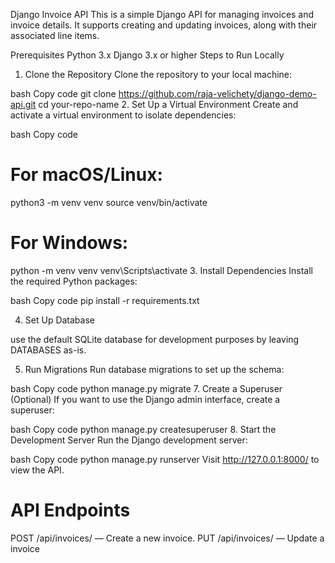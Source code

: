Django Invoice API
This is a simple Django API for managing invoices and invoice details. It supports creating and updating invoices, along with their associated line items.

Prerequisites
Python 3.x
Django 3.x or higher
Steps to Run Locally
1. Clone the Repository
Clone the repository to your local machine:

bash
Copy code
git clone https://github.com/raja-velichety/django-demo-api.git
cd your-repo-name
2. Set Up a Virtual Environment
Create and activate a virtual environment to isolate dependencies:

bash
Copy code
# For macOS/Linux:
python3 -m venv venv
source venv/bin/activate

# For Windows:
python -m venv venv
venv\Scripts\activate
3. Install Dependencies
Install the required Python packages:

bash
Copy code
pip install -r requirements.txt

4. Set Up Database

use the default SQLite database for development purposes by leaving DATABASES as-is.

5. Run Migrations
Run database migrations to set up the schema:

bash
Copy code
python manage.py migrate
7. Create a Superuser (Optional)
If you want to use the Django admin interface, create a superuser:

bash
Copy code
python manage.py createsuperuser
8. Start the Development Server
Run the Django development server:

bash
Copy code
python manage.py runserver
Visit http://127.0.0.1:8000/ to view the API.

# API Endpoints
POST /api/invoices/ — Create a new invoice.
PUT /api/invoices/ — Update a invoice
